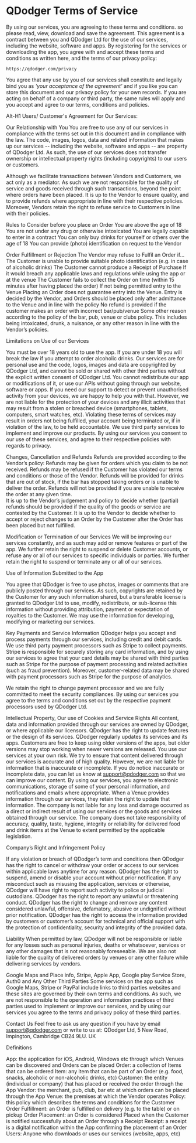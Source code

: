 # QDodger Terms of Service

By using our services, you are agreeing to these terms and conditions. so please read, view, download and save the agreement. This agreement is a contract between you and QDodger Ltd for the use of our services, including the website, software and apps. By registering for the services or downloading the app, you agree with and accept these terms and conditions as written here, and the terms of our privacy policy:


	https://qdodger.com/privacy


You agree that any use by you of our services shall constitute and legally bind you as *‘your acceptance of the agreement’* and if you like you can store this document and our privacy policy for your own records. If you are acting on behalf of a company or third party, the same rules will apply and you accept and agree to our terms, conditions and policies. 


Alt-H1 Users/ Customer's Agreement for Our Services:


Our Relationship with You
You are free to use any of our services in compliance with the terms set out in this document and in compliance with the law. The code, images, logos, data and related information that makes up our services -- including the website, software and apps -- are property of QDodger Ltd. As such, the use of our services does not transfer ownership or intellectual property rights (including copyrights) to our users or customers.


Although we facilitate transactions between Vendors and Customers, we act only as a mediator. As such we are not responsible for the quality of service and goods received through such transactions, beyond the point where orders have been placed. It is up to the Vendor to ensure quality, and to provide refunds where appropriate in line with their respective policies. Moreover, Vendors retain the right to refuse service to Customers in line with their policies.




Rules to Consider before you place an Order 
You are above the age of 18
You are not under any drug or otherwise intoxicated
You are legally capable to enter in a contract 
You can only buy drinks for yourself or others over the age of 18
You can provide (photo) identification on request to the Vendor


Order Fulfillment or Rejection
The Vendor may refuse to Fulfil an Order if...
The Customer is unable to provide suitable photo identification (e.g. in case of alcoholic drinks)
The Customer cannot produce a Receipt of Purchase
If it would breach any applicable laws and regulations while using the app or at the venue
The Customer fails to collect the Order on time (within 15 minutes after having placed the order)
If not being permitted entry to the Venue 
Placing an Order does not guarantee entry into the Venue. Entry is decided by the Vendor, and Orders should be placed only after admittance to the Venue and in line with the policy
No refund is provided if the customer makes an order with incorrect bar/pub/venue
Some other reason according to the policy of the bar, pub, venue or clubs policy. This includes being intoxicated, drunk, a nuisance, or any other reason in line with the Vendor’s policies. 


Limitations on Use of our Services 


You must be over 18 years old to use the app. If you are under 18 you will break the law if you attempt to order alcoholic drinks. 
Our services are for personal use and the code, logos, images and data are copyrighted by QDodger Ltd, and cannot be sold or shared with other third parties without the explicit written consent of QDodger Ltd. 
You cannot redistribute our app or modifications of it, or use our APIs without going through our website, software or apps. 
If you need our support to detect or prevent unauthorised activity from your devices, we are happy to help you with that. However, we are not liable for the protection of your devices and any illicit activities that may result from a stolen or breached device (smartphones, tablets, computers, smart watches, etc).
Violating these terms of services may result in orders not being fulfilled, your account being terminated or, if in violation of the law, to be held accountable.
We use third party services to implement and improve our products. By using our services you consent to our use of these services, and agree to their respective policies with regards to privacy. 


Changes, Cancellation and Refunds
Refunds are provided according to the Vendor’s policy:
Refunds may be given for orders which you claim to be not received.
Refunds may be refused if the Customer has violated our terms and conditions or those of the Vendor.
Refunds will be provided for drinks that are out of stock, if the bar has stopped taking orders or is unable to deliver the order. 
Refunds will not be provided if you are unable to receive the order at any given time.  
It is up to the Vendor’s judgement and policy to decide whether (partial) refunds should be provided if the quality of the goods or service are contested by the Customer.
It is up to the Vendor to decide whether to accept or reject changes to an Order by the Customer after the Order has been placed but not fulfilled.


Modification or Termination of our Services
	We will be improving our services constantly, and as such may add or remove features or part of the app. We further retain the right to suspend or delete Customer accounts, or refuse any or all of our services to specific individuals or parties. We further retain the right to suspend or terminate any or all of our services.


Use of Information Submitted to the App


You agree that QDodger is free to use photos, images or comments that are publicly posted through our services. As such, copyrights are retained by the Customer for any such information shared, but a transferable license is granted to QDodger Ltd to use, modify, redistribute, or sub-license this information without providing attribution, payment or expectation of royalties to the Customer.
We may use the information for developing, modifying or marketing our services.


Key Payments and Service Information 
QDodger helps you accept and process payments through our services, including credit and debit cards. We use third party payment processors such as Stripe to collect payments. Stripe is responsible for securely storing any card information, and by using our services to agree that your card details may be shared with third parties such as Stripe for the purpose of payment processing and related activities (such as fraud prevention). Moreover, customer-related data may be shared with payment processors such as Stripe for the purpose of analytics.


We retain the right to change payment processor and we are fully committed to meet the security compliances. By using our services you agree to the terms and conditions set out by the respective payment processors used by QDodger Ltd.


Intellectual Property, Our use of Cookies and Service Rights 
All content, data and information provided through our services are owned by QDodger, or where applicable our licensors. 
QDodger has the right to update features or the design of its services. QDodger regularly updates its services and its apps. Customers are free to keep using older versions of the apps, but older versions may stop working when newer versions are released.
You use our services at your own risk. 
We try to ensure that content delivered through our services is accurate and of high quality. However, we are not liable for information that is inaccurate or incomplete. If you do notice inaccurate or incomplete data, you can let us know at support@qdodger.com so that we can improve our content. 
By using our services, you agree to electronic communications, storage of some of your personal information, and notifications and emails where appropriate.
When a Venue provides information through our services, they retain the right to update that information.
The company is not liable for any loss and damage occurred as a direct or indirect result of using our services or the goods and services obtained through our service. The company does not take responsibility of accuracy, quality, taste, hygiene, integrity or reliability for delivered food and drink items at the Venue to extent permitted by the applicable legislation. 


Company’s Right and Infringement Policy 


If any violation or breach of QDodger’s term and conditions then QDodger has the right to cancel or withdraw your order or access to our services within applicable laws anytime for any reason. 
QDodger has the right to suspend, amend or disable your account without prior notification.
If any misconduct such as misusing the application, services or otherwise, QDodger will have right to report such activity to police or judicial custodians.
QDodger has the right to report any unlawful or threatening conduct.
QDodger has the right to change and remove any content considered unlawful, offensive, defamatory, abusive or undignified without prior notification.
QDodger has the right to access the information provided by customers or customer’s account for technical and official support with the protection of confidentiality, security and  integrity of the provided data. 




Liability
When permitted by law, QDodger will not be responsible or liable for any losses such as personal injuries, deaths or whatsoever, services or any other damages that is not reasonably foreseeable. We are also not liable for the quality of delivered orders by venues or any other failure while delivering services by vendors.
  
Google Maps and Place info, Stripe, Apple App, Google play Service Store, Auth0  and Any Other Third Parties
Some services on the app such as Google Maps, Stripe or PayPal include links to third parties websites and these sites are governed by their own terms and conditions. As such, we are not responsible to the operation and information practices of third parties used to implement or improve our services, and by using our services you agree to the terms and privacy policy of these third parties. 


Contact Us
Feel free to ask us any question if you have by email support@qdodger.com or write to us at: QDodger Ltd, 5 New Road, Impington, Cambridge CB24 9LU. UK


Definitions


App: the application for iOS, Android, Windows etc through which Venues can be discovered and Orders can be placed
Order: a collection of Items that can be ordered
Item: any item that can be part of an Order (e.g. food, snacks, alcoholic or non-alcoholic drinks, etc)
Customer: the entity (individual or company) that has placed or received the order through the App
Vendor: the merchant, pub, club, bar etc at which orders can be placed through the App
Venue: the premises at which the Vendor operates
Policy: this policy which describes the terms and conditions for the Customer
Order Fulfillment: an Order is fulfilled on delivery (e.g. to the table) or on pickup
Order Placement: an Order is considered Placed when the Customer is notified successfully about an Order through a Receipt
Receipt: a receipt is a digital notification within the App confirming the placement of an Order
Users: Anyone who downloads or uses our services (website, apps, etc)


